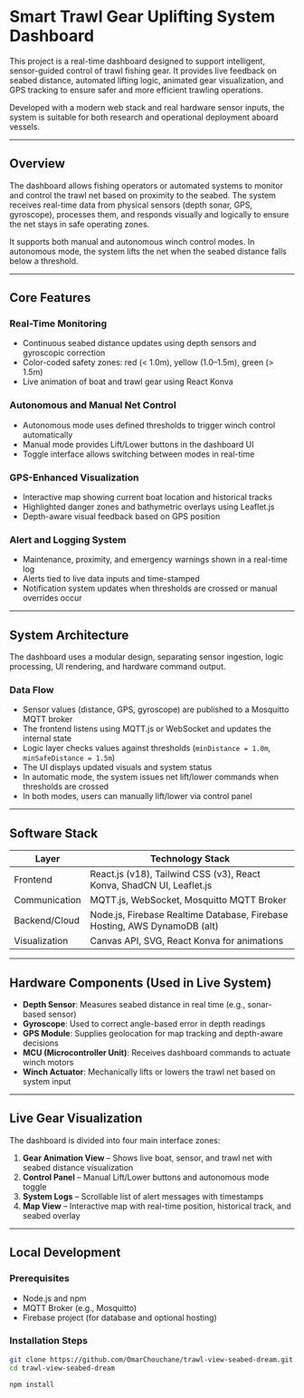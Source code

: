 # Smart Trawl Gear Uplifting System Dashboard

This project is a real-time dashboard designed to support intelligent, sensor-guided control of trawl fishing gear. It provides live feedback on seabed distance, automated lifting logic, animated gear visualization, and GPS tracking to ensure safer and more efficient trawling operations.

Developed with a modern web stack and real hardware sensor inputs, the system is suitable for both research and operational deployment aboard vessels.

---

## Overview

The dashboard allows fishing operators or automated systems to monitor and control the trawl net based on proximity to the seabed. The system receives real-time data from physical sensors (depth sonar, GPS, gyroscope), processes them, and responds visually and logically to ensure the net stays in safe operating zones.

It supports both manual and autonomous winch control modes. In autonomous mode, the system lifts the net when the seabed distance falls below a threshold.

---

## Core Features

### Real-Time Monitoring

- Continuous seabed distance updates using depth sensors and gyroscopic correction
- Color-coded safety zones: red (< 1.0m), yellow (1.0–1.5m), green (> 1.5m)
- Live animation of boat and trawl gear using React Konva

### Autonomous and Manual Net Control

- Autonomous mode uses defined thresholds to trigger winch control automatically
- Manual mode provides Lift/Lower buttons in the dashboard UI
- Toggle interface allows switching between modes in real-time

### GPS-Enhanced Visualization

- Interactive map showing current boat location and historical tracks
- Highlighted danger zones and bathymetric overlays using Leaflet.js
- Depth-aware visual feedback based on GPS position

### Alert and Logging System

- Maintenance, proximity, and emergency warnings shown in a real-time log
- Alerts tied to live data inputs and time-stamped
- Notification system updates when thresholds are crossed or manual overrides occur

---

## System Architecture

The dashboard uses a modular design, separating sensor ingestion, logic processing, UI rendering, and hardware command output.

### Data Flow

- Sensor values (distance, GPS, gyroscope) are published to a Mosquitto MQTT broker
- The frontend listens using MQTT.js or WebSocket and updates the internal state
- Logic layer checks values against thresholds (`minDistance = 1.0m`, `minSafeDistance = 1.5m`)
- The UI displays updated visuals and system status
- In automatic mode, the system issues net lift/lower commands when thresholds are crossed
- In both modes, users can manually lift/lower via control panel

---

## Software Stack

| Layer            | Technology Stack                                                            |
|------------------|------------------------------------------------------------------------------|
| Frontend         | React.js (v18), Tailwind CSS (v3), React Konva, ShadCN UI, Leaflet.js       |
| Communication    | MQTT.js, WebSocket, Mosquitto MQTT Broker                                   |
| Backend/Cloud    | Node.js, Firebase Realtime Database, Firebase Hosting, AWS DynamoDB (alt)   |
| Visualization    | Canvas API, SVG, React Konva for animations                                 |

---

## Hardware Components (Used in Live System)

- **Depth Sensor**: Measures seabed distance in real time (e.g., sonar-based sensor)
- **Gyroscope**: Used to correct angle-based error in depth readings
- **GPS Module**: Supplies geolocation for map tracking and depth-aware decisions
- **MCU (Microcontroller Unit)**: Receives dashboard commands to actuate winch motors
- **Winch Actuator**: Mechanically lifts or lowers the trawl net based on system input

---

## Live Gear Visualization

The dashboard is divided into four main interface zones:

1. **Gear Animation View** – Shows live boat, sensor, and trawl net with seabed distance visualization
2. **Control Panel** – Manual Lift/Lower buttons and autonomous mode toggle
3. **System Logs** – Scrollable list of alert messages with timestamps
4. **Map View** – Interactive map with real-time position, historical track, and seabed overlay

---

## Local Development

### Prerequisites

- Node.js and npm
- MQTT Broker (e.g., Mosquitto)
- Firebase project (for database and optional hosting)

### Installation Steps

```bash
git clone https://github.com/OmarChouchane/trawl-view-seabed-dream.git
cd trawl-view-seabed-dream

npm install
